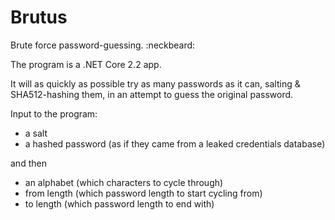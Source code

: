 # Brutus

Brute force password-guessing. :neckbeard:

The program is a .NET Core 2.2 app. 

It will as quickly as possible try as many passwords as it can, salting & SHA512-hashing them, in an attempt to guess the original password.

Input to the program:

* a salt
* a hashed password (as if they came from a leaked credentials database)

and then

* an alphabet (which characters to cycle through)
* from length (which password length to start cycling from)
* to length (which password length to end with)

